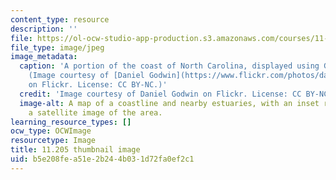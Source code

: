 ```yaml
---
content_type: resource
description: ''
file: https://ol-ocw-studio-app-production.s3.amazonaws.com/courses/11-205-introduction-to-spatial-analysis-fall-2019/b5e208fea51e2b244b031d72fa0ef2c1_11-205f19-th.jpg
file_type: image/jpeg
image_metadata:
  caption: 'A portion of the coast of North Carolina, displayed using GIS software.
    (Image courtesy of [Daniel Godwin](https://www.flickr.com/photos/danielg7/321642618)
    on Flickr. License: CC BY-NC.)'
  credit: 'Image courtesy of Daniel Godwin on Flickr. License: CC BY-NC.'
  image-alt: A map of a coastline and nearby estuaries, with an inset rectangle displaying
    a satellite image of the area.
learning_resource_types: []
ocw_type: OCWImage
resourcetype: Image
title: 11.205 thumbnail image
uid: b5e208fe-a51e-2b24-4b03-1d72fa0ef2c1
---
```

